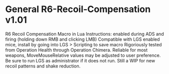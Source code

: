 # General R6-Recoil-Compensation v1.01
R6 Recoil Compensation Macro in Lua
Instructions: enabled during ADS and firing (holding down RMB and clicking LMB)
Compatible with LGS enabled mice, install by going into LGS > Scripting to save macro
Rigoriously tested from Operation Health through Operation Chimera. Reliable for most weapons, MoveMouseRelative values may be adjusted to user preference. Be sure to run LGS as administrator if it does not run. Still a WIP for new recoil patterns and shake reduction.
